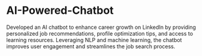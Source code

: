 # AI-Powered-Chatbot
Developed an AI chatbot to enhance career growth on LinkedIn by providing personalized job recommendations, profile optimization tips, and access to learning resources. Leveraging NLP and machine learning, the chatbot improves user engagement and streamlines the job search process.
